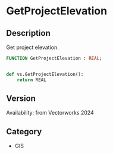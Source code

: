 # GetProjectElevation

## Description
Get project elevation.

```pascal
FUNCTION GetProjectElevation : REAL;
```

```python

def vs.GetProjectElevation():
    return REAL
```

## Version
Availability: from Vectorworks 2024
## Category
* GIS

